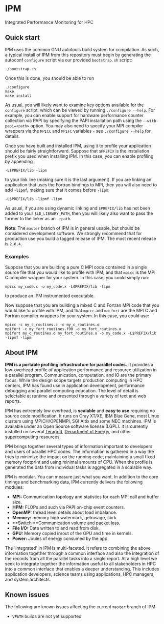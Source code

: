 # IPM

Integrated Performance Monitoring for HPC

## Quick start

IPM uses the common GNU autotools build system for compilation. As such, a
typical install of IPM from this repository must begin by generating the
autoconf `configure` script via our provided `bootstrap.sh` script:

    ./bootstrap.sh

Once this is done, you should be able to run

    ./configure
    make
    make install

As usual, you will likely want to examine key options available for the
`configure` script, which can be viewed by running `./configure --help`. For
example, you can enable support for hardware performance counter collection via
PAPI by specifying the PAPI installation path using the `--with-papi=<path>`
option. You may also need to specify your MPI compiler wrappers via the `MPICC`
and `MPIFC` variables - see `./configure --help` for details.

Once you have built and installed IPM, using it to profile your application
should be fairly straightforward. Suppose that `$PREFIX` is the installation
prefix you used when installing IPM. In this case, you can enable profiling by
appending

    -L$PREFIX/lib -lipm

to your link line (making sure it is the last argument). If you are linking an
application that uses the Fortran bindings to MPI, then you will also need to
add `-lipmf`, making sure that it comes before `-lipm`:

    -L$PREFIX/lib -lipmf -lipm

As usual, if you are using dynamic linking and `$PREFIX/lib` has not been added
to your `$LD_LIBRARY_PATH`, then you will likely also want to pass the former
to the linker as an `-rpath`.

**Note**: The `master` branch of IPM is in general usable, but should be
considered development software. We strongly recommend that for production use
you build a tagged release of IPM. The most recent release is `2.0.4`.

### Examples

Suppose that you are building a pure C MPI code contained in a single source
file that you would like to profile with IPM, and that `mpicc` is the MPI C
compiler wrapper for your system. In this case, you could simply run:

    mpicc my_code.c -o my_code.x -L$PREFIX/lib -lipm

to produce an IPM instrumented executable.
 
Now suppose that you are building a mixed C and Fortran MPI code that you would
like to profile with IPM, and that `mpicc` and `mpifort` are the MPI C and
Fortran compiler wrappers for your system. In this case, you could use:

    mpicc -c my_c_routines.c -o my_c_routines.o
    mpifort -c my_fort_routines.f90 -o my_fort_routines.o
    mpifort my_c_routines.o my_fort_routines.o -o my_code.x -L$PREFIX/lib -lipmf -lipm


## About IPM

**IPM is a portable profiling infrastructure for parallel codes.** It provides
a low-overhead profile of application performance and resource utilization in a
parallel program. Communication, computation, and IO are the primary focus.
While the design scope targets production computing in HPC centers, IPM has
found use in application development, performance debugging and parallel
computing education. The level of detail is selectable at runtime and presented
through a variety of text and web reports.

IPM has extremely low overhead, is **scalable** and **easy to use** requiring
no source code modification. It runs on Cray XT/XE, IBM Blue Gene, most Linux
clusters using MPICH/OPENMPI, SGI Altix and some NEC machines. IPM is available
under an Open Source software license (LGPL). It is currently installed on
several [Teragrid][], [Department of Energy][], and other supercomputing
resources. 

[teragrid]: https://www.teragrid.org/
[department of energy]: http://www.nersc.gov

IPM brings together several types of information important to developers and
users of parallel HPC codes. The information is gathered in a way the tries to
minimize the impact on the running code, maintaining a small fixed memory
footprint and using minimal amounts of CPU. When the profile is generated the
data from individual tasks is aggregated in a scalable way.


IPM is modular. You can measure just what you want. In addition to the core
timings and benchmarking data, IPM currently delivers the following modules:

  *   **MPI:** Communication topology and statistics for each MPI call and buffer size. 
  *   **HPM:** FLOPs and such via PAPI on-chip event counters.
  *   **OpenMP:** thread level details about load imbalance. 
  *   **Memory:** memory high watermark, getrusage, sbrk. 
  *   **Switch:**Communication volume and packet loss.
  *   **File I/O:** Data written to and read from disk.
  *   **GPU:** Memory copied in/out of the GPU and time in kernels.
  *   **Power:** Joules of energy consumed by the app. 
  
The 'integrated' in IPM is multi-faceted. It refers to combining the above
information together through a common interface and also the integration of the
records from all the parallel tasks into a single report. At a high level we
seek to integrate together the information useful to all stakeholders in HPC
into a common interface that enables a deeper understanding. This includes
application developers, science teams using applications, HPC managers, and
system architects.

## Known issues

The following are known issues affecting the current `master` branch of IPM:
* `VPATH` builds are not yet supported
